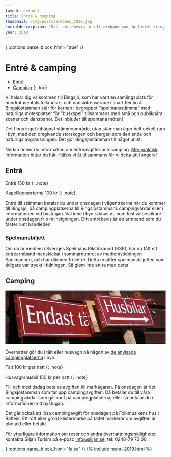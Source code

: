 ```yaml
---
layout: default
title: Entré & camping
thumbnail: /img/posts/armband_2016.jpg
socialdescription: "Ditt entrébevis är ett armband som du fäster kring handleden. Entréavgiften betalar du i vägentréerna eller campingvärdarna, eller i informationen vid bystugan. Välkommen till Bingsjöstämman!"
year: 2019
---
```


{::options parse_block_html="true" /}
<div class="glacier">

# Entré &amp; camping

- [Entré](#entr)
- [Camping](#camping)
{: .toc}


Vi hälsar dig välkommen till Bingsjö, som har varit en samlingsplats för hundratusentals folkmusik- och dansintresserade i snart femtio år. Bingsjöstämman står för kärnan i begreppet "spelmansstämma" med naturliga mötesplatser för "buskspel" tillsammans med små och publiknära scener och dansbanor. Det inbjuder till spontana möten!

Det finns inget inhägnat stämmoområde, utan stämman äger helt enkelt rum i byn, med den omgivande storskogen och bergen som den enda och naturliga avgränsningen. Det gör Bingsjöstämman till något unikt.

Nedan finner du information om entréavgifter och camping. [Mer praktisk information hittar du här](/praktisk-info/). Hjälps vi åt tillsammans får vi detta att fungera!


## Entré

Entré 150 kr
{: .note}

Kapellkonserterna 100 kr
{: .note}

Entré till stämman betalar du under onsdagen i vägentréerna när du kommer till Bingsjö, på campingplatserna till Bingsjöstämmans campingvärdar eller i informationen vid bystugan. Väl inne i byn räknas du som festivalbesökare under onsdagen fr o m invigningen. Ditt entrébevis är ett armband som du fäster runt handleden.

### Spelmansbiljett
Om du är medlem i Sveriges Spelmäns Riksförbund (SSR), har du fått ett entréarmband medskickat i sommarnumret av medlemstidningen Spelmannen, och har därmed fri entré. Detta ersätter spelmansbiljetten som tidigare var tryckt i tidningen. Så glöm inte att ta med detta!


## Camping

![](/img/page/skyltar_2010.jpg)

Övernattar gör du i tält eller husvagn på någon av [de anvisade campingplatserna](/praktisk-info/#camping-och-toaletter) i byn.

Tält 100 kr per natt
{: .note}

Husvagn/husbil 150 kr per natt
{: .note}

Till och med tisdag betalas avgiften till markägaren. På onsdagen är det Bingsjöstämman som tar upp campingavgiften. Då betalar du till våra campingvärdar som går runt på campingplatserna, eller så betalar du i Informationen vid bystugan.

Det går också att lösa campingavgift för onsdagen på Folkmusikens hus i Rättvik. Ett rött eller grönt klistermärke på tältet markerar om avgiften är obetald eller betald.

För ytterligare information om resor och andra övernattningsmöjligheter, kontakta Siljan Turism på
e-post: info@siljan.se, tel: 0248-79 72 00.


{::options parse_block_html="false" /}
{% include menu-2019.html %}

</div>
